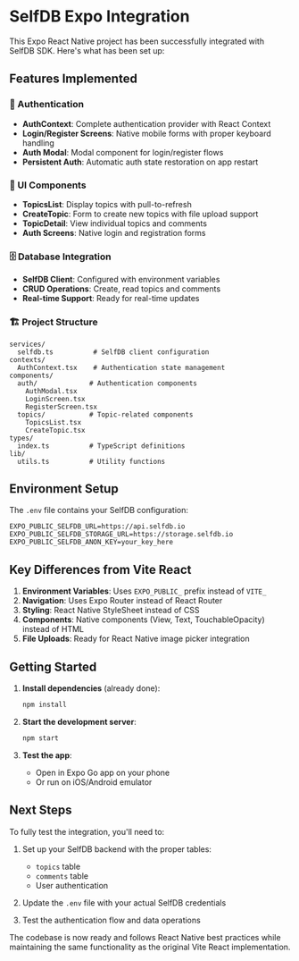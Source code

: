 # SelfDB Expo Integration

This Expo React Native project has been successfully integrated with SelfDB SDK. Here's what has been set up:

## Features Implemented

### 🔐 Authentication
- **AuthContext**: Complete authentication provider with React Context
- **Login/Register Screens**: Native mobile forms with proper keyboard handling
- **Auth Modal**: Modal component for login/register flows
- **Persistent Auth**: Automatic auth state restoration on app restart

### 📱 UI Components
- **TopicsList**: Display topics with pull-to-refresh
- **CreateTopic**: Form to create new topics with file upload support
- **TopicDetail**: View individual topics and comments
- **Auth Screens**: Native login and registration forms

### 🗄️ Database Integration
- **SelfDB Client**: Configured with environment variables
- **CRUD Operations**: Create, read topics and comments
- **Real-time Support**: Ready for real-time updates

### 🏗️ Project Structure
```
services/
  selfdb.ts          # SelfDB client configuration
contexts/
  AuthContext.tsx    # Authentication state management
components/
  auth/             # Authentication components
    AuthModal.tsx
    LoginScreen.tsx
    RegisterScreen.tsx
  topics/           # Topic-related components
    TopicsList.tsx
    CreateTopic.tsx
types/
  index.ts          # TypeScript definitions
lib/
  utils.ts          # Utility functions
```

## Environment Setup

The `.env` file contains your SelfDB configuration:
```
EXPO_PUBLIC_SELFDB_URL=https://api.selfdb.io
EXPO_PUBLIC_SELFDB_STORAGE_URL=https://storage.selfdb.io
EXPO_PUBLIC_SELFDB_ANON_KEY=your_key_here
```

## Key Differences from Vite React

1. **Environment Variables**: Uses `EXPO_PUBLIC_` prefix instead of `VITE_`
2. **Navigation**: Uses Expo Router instead of React Router
3. **Styling**: React Native StyleSheet instead of CSS
4. **Components**: Native components (View, Text, TouchableOpacity) instead of HTML
5. **File Uploads**: Ready for React Native image picker integration

## Getting Started

1. **Install dependencies** (already done):
   ```bash
   npm install
   ```

2. **Start the development server**:
   ```bash
   npm start
   ```

3. **Test the app**:
   - Open in Expo Go app on your phone
   - Or run on iOS/Android emulator

## Next Steps

To fully test the integration, you'll need to:

1. Set up your SelfDB backend with the proper tables:
   - `topics` table
   - `comments` table
   - User authentication

2. Update the `.env` file with your actual SelfDB credentials

3. Test the authentication flow and data operations

The codebase is now ready and follows React Native best practices while maintaining the same functionality as the original Vite React implementation.
